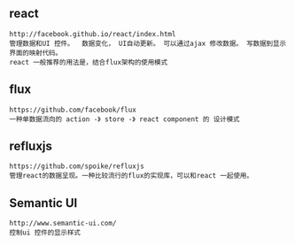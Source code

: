 react   
-----
    http://facebook.github.io/react/index.html
    管理数据和UI 控件。  数据变化， UI自动更新。 可以通过ajax 修改数据。 写数据到显示界面的映射代码。
    react 一般推荐的用法是，结合flux架构的使用模式
    
flux
-----
    https://github.com/facebook/flux
    一种单数据流向的 action -》 store -》 react component 的 设计模式


    
refluxjs
--------
    https://github.com/spoike/refluxjs
    管理react的数据呈现。一种比较流行的flux的实现库，可以和react 一起使用。
    
Semantic UI
-----------
    http://www.semantic-ui.com/
    控制ui 控件的显示样式
